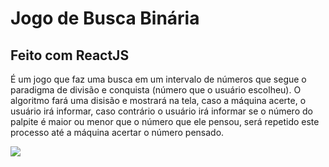 # Jogo de Busca Binária
## Feito com ReactJS
<p>É um jogo que faz uma busca em um intervalo de números que segue o paradigma de divisão e conquista (número que o usuário escolheu). O algoritmo fará uma disisão e mostrará na tela, caso a máquina acerte, o usuário irá informar, caso contrário o usuário irá informar se o número do palpite é maior ou menor que o número que ele pensou, será repetido este processo até a máquina acertar o número pensado.</p>

<img src="https://user-images.githubusercontent.com/71949651/192267308-ae08c09d-3b06-4d53-a51f-2b6396073cfd.png"/>
